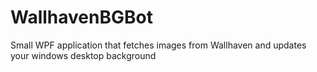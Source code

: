 # WallhavenBGBot

Small WPF application that fetches images from Wallhaven and updates your windows desktop background